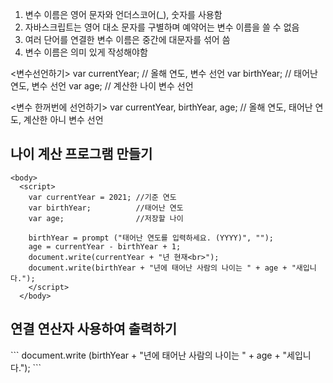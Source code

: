 1. 변수 이름은 영어 문자와 언더스코어(_), 숫자를 사용함
2. 자바스크립트는 영어 대소 문자를 구별하며 예약어는 변수 이름을 쓸 수 없음
3. 여러 단어를 연결한 변수 이름은 중간에 대문자를 섞어 씀
4. 변수 이름은 의미 있게 작성해야함

<변수선언하기>
var currentYear; // 올해 연도, 변수 선언
var birthYear; // 태어난 연도, 변수 선언
var age; // 계산한 나이 변수 선언

<변수 한꺼번에 선언하기>
var currentYear, birthYear, age; // 올해 연도, 태어난 연도, 계산한 아니 변수 선언

<h2>나이 계산 프로그램 만들기</h3>

```
<body>
  <script>
    var currentYear = 2021; //기준 연도
    var birthYear;          //태어난 연도
    var age;                //저장할 나이
    
    birthYear = prompt ("태어난 연도를 입력하세요. (YYYY)", "");
    age = currentYear - birthYear + 1;
    document.write(currentYear + "년 현재<br>");
    document.write(birthYear + "년에 태어난 사람의 나이는 " + age + "새입니다.");
    </script>
  </body>
```
<h2>연결 연산자 사용하여 출력하기</h3>
```
document.write (birthYear + "년에 태어난 사람의 나이는 " + age + "세입니다.");
```




